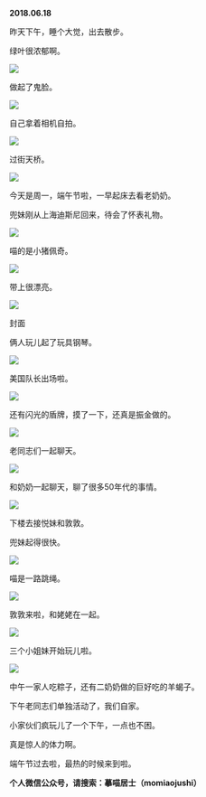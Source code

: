 
          
            
**2018.06.18**

昨天下午，睡个大觉，出去散步。

绿叶很浓郁啊。




![](//upload-images.jianshu.io/upload_images/51001-6b5b6ba59db9966c.jpg)




做起了鬼脸。




![](//upload-images.jianshu.io/upload_images/51001-34b0015077f36755.jpg)




自己拿着相机自拍。




![](//upload-images.jianshu.io/upload_images/51001-a007634717c20107.jpg)




过街天桥。




![](//upload-images.jianshu.io/upload_images/51001-ea33a87782d19fc8.jpg)




今天是周一，端午节啦，一早起床去看老奶奶。

兜妹刚从上海迪斯尼回来，待会了怀表礼物。




![](//upload-images.jianshu.io/upload_images/51001-e35532caafbcc086.jpg)




喵的是小猪佩奇。




![](//upload-images.jianshu.io/upload_images/51001-77de9b41deb9a366.jpg)




带上很漂亮。




![](//upload-images.jianshu.io/upload_images/51001-6c16ff5303afb031.jpg)

封面


俩人玩儿起了玩具钢琴。




![](//upload-images.jianshu.io/upload_images/51001-696aaa5238371de3.jpg)




美国队长出场啦。




![](//upload-images.jianshu.io/upload_images/51001-179e0ca1fcfba68c.jpg)




还有闪光的盾牌，摸了一下，还真是振金做的。




![](//upload-images.jianshu.io/upload_images/51001-a9bde7ed42f90819.jpg)




老同志们一起聊天。




![](//upload-images.jianshu.io/upload_images/51001-2b693997acfbcbfb.jpg)




和奶奶一起聊天，聊了很多50年代的事情。




![](//upload-images.jianshu.io/upload_images/51001-396efa2e68642a17.jpg)




下楼去接悦妹和敦敦。

兜妹起得很快。




![](//upload-images.jianshu.io/upload_images/51001-c53cbbedc71b9ca3.jpg)




喵是一路跳绳。




![](//upload-images.jianshu.io/upload_images/51001-06da36931bbd17fb.jpg)




敦敦来啦，和姥姥在一起。




![](//upload-images.jianshu.io/upload_images/51001-bc6a523e33b6436e.jpg)




三个小姐妹开始玩儿啦。




![](//upload-images.jianshu.io/upload_images/51001-ee5120ecf3d019dc.jpg)




中午一家人吃粽子，还有二奶奶做的巨好吃的羊蝎子。

下午老同志们单独活动了，我们自家。

小家伙们疯玩儿了一个下午，一点也不困。

真是惊人的体力啊。

端午节过去啦，最热的时候来到啦。


**个人微信公众号，请搜索：摹喵居士（momiaojushi）**

          
        